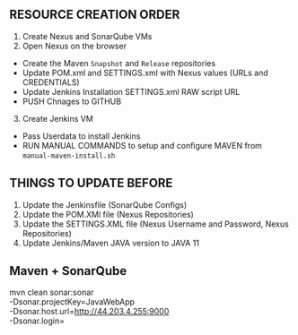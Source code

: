 ## RESOURCE CREATION ORDER
1. Create Nexus and SonarQube VMs
2. Open Nexus on the browser
  - Create the Maven `Snapshot` and `Release` repositories
  - Update POM.xml and SETTINGS.xml with Nexus values (URLs and CREDENTIALS)
  - Update Jenkins Installation SETTINGS.xml RAW script URL
  - PUSH Chnages to GITHUB

3. Create Jenkins VM
  - Pass Userdata to install Jenkins
  - RUN MANUAL COMMANDS to setup and configure MAVEN from `manual-maven-install.sh`

## THINGS TO UPDATE BEFORE 
1. Update the Jenkinsfile (SonarQube Configs)
2. Update the POM.XMl file (Nexus Repositories)
3. Update the SETTINGS.XML file (Nexus Username and Password, Nexus Repositories)
4. Update Jenkins/Maven JAVA version to JAVA 11

## Maven + SonarQube 
mvn clean sonar:sonar \
  -Dsonar.projectKey=JavaWebApp \
  -Dsonar.host.url=http://44.203.4.255:9000 \
  -Dsonar.login=<sonarqube prject token>




